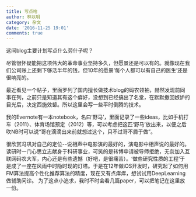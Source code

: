 ```yaml
---
title: 写点啥
author: 林以明
category: 杂文
date: '2016-11-25 19:01'
comments: true
---
```



这间blog主要计划写点什么劳什子呢？

尽管很怀疑能把这项伟大的革命事业坚持多久，但愿景还是可以有的。就像现在我们公司账上还剩下够活半年的钱，但10年的愿景‘每个人都可以有自己的医生’还是很响亮的。

最近看见一个帖子，里面罗列了国内擅长做技术blog的码农领袖，赫然发现前同事在列，之前只是知道其有这个癖好，没想到已经搞出了名堂，在默默撤回嫉妒的目光后，决定西施效颦。所以这里会写一些平时倒腾的技术。

我的Evernote有一本notebook，名曰‘野马’，里面记录了一些ideas，比如手机打车（2011）、体育场馆预定（2012）等，可以考虑把这匹‘野马’放出来，以便之后吹NB时可以说“哥在滴滴出来前就想过这个，只不过哥不屑于做”。

很欣赏冯巩对自己的定位--说相声中电影演的最好的，演电影中相声说的最好的。读研时一门心思立志献身于科研事业，可笑的是转博申请被导师拒绝，无奈加入互联网码农大军，内心还是有些遗憾（好吧，是很痛苦）。‘做些研究性质的工程’于是成了一座在风雨中时隐时现的灯塔。于是在12年做iOS开发时，研究起了如何用FM算法提高个性化推荐算法的精度，现在又有点痒痒，想试试用DeepLearning做辅助问诊。 为了这点小追求，我时不时会看几篇paper，可以把笔记在这里放一份。
